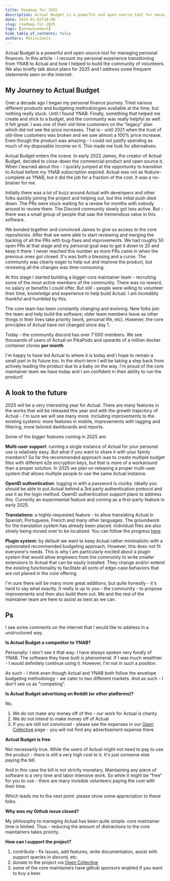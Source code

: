 ```yaml
---
title: Roadmap for 2025
description: Actual Budget is a powerful and open-source tool for managing personal finances. In this article - I recount my personal experience transitioning from YNAB to Actual and how I helped to build the community of volunteers. We also briefly talk about plans for 2025 and I address some frequent statements seen on the internet.
date: 2025-01-02T10:00
slug: roadmap-for-2025
tags: [announcement]
hide_table_of_contents: false
authors: MatissJanis
---
```


Actual Budget is a powerful and open-source tool for managing personal finances. In this article - I recount my personal experience transitioning from YNAB to Actual and how I helped to build the community of volunteers. We also briefly talk about plans for 2025 and I address some frequent statements seen on the internet.

<!--truncate-->

## My Journey to Actual Budget

Over a decade ago I began my personal finance journey. Tried various different products and budgeting methodologies available at the time, but nothing really stuck. Until I found YNAB. Finally, something that helped me create and stick to a budget, and the community was really helpful as well. It felt great. I was one of their old-time customers on the "legacy" plan which did not see the price increases. That is - until 2021 when the trust of old-time customers was broken and we saw almost a 100% price increase. Even though the product was amazing - I could not justify spending as much of my disposable income on it. This made me look for alternatives.

Actual Budget enters the scene. In early 2022 James, the creator of Actual Budget, decided to close-down the commercial product and open source it. When I learned about this - I quickly jumped at the opportunity to transition to Actual before my YNAB subscription expired. Actual was not as feature-complete as YNAB, but it did the job for a fraction of the cost. It was a no-brainer for me.

Initially there was a lot of buzz around Actual with developers and other folks quickly joining the project and helping out, but this initial push died down. The PRs were stuck waiting for a review for months with nobody around to review them. The Discord community slowly got less active. But - there was a small group of people that saw the tremendous value in this software.

We bonded together and convinced James to give us access to the core repositories. After that we were able to start reviewing and merging the backlog of all the PRs with bug-fixes and improvements. We had roughly 50 open PRs at that stage and my personal goal was to get it down to 20 and keep it there. I never reached this number as more PRs came in when the previous ones got closed. It's was both a blessing and a curse. The community was clearly eager to help out and improve the product, but reviewing all the changes was time-consuming.

At this stage I started building a bigger core maintainer team - recruiting some of the most active members of the community. There was no reward, no salary or benefits I could offer. But still - people were willing to volunteer their time, knowledge and experience to help build Actual. I am incredibly thankful and humbled by this.

The core team has been constantly changing and evolving. New folks join the team and help build the software; older team members leave as other things in their lives take priority (work, personal life, etc). However, the core principles of Actual have not changed since day 1.

Today - the community discord has over 7'000 members. We see thousands of users of Actual on PikaPods and upwards of a million docker container clones **per month**.

I'm happy to have led Actual to where it is today and I hope to remain a small part in its future too. In the short-term I will be taking a step back from actively leading the product due to a baby on the way. I'm proud of the core maintainer team we have today and I am confident in their ability to run the product!

## A look to the future

2025 will be a very interesting year for Actual. There are many features in the works that will be released this year and with the growth trajectory of Actual - I'm sure we will see many more. Including improvements to the existing systems: more features in mobile, improvements with tagging and filtering, more tailored dashboards and reports.

Some of the bigger features coming in 2025 are:

**Multi-user support**: running a single instance of Actual for your personal use is relatively easy. But what if you want to share it with your family members? So far the recommended approach was to create multiple budget files with different e2e encryption keys, but that is more of a workaround than a proper solution. In 2025 we plan on releasing a proper multi-user system that allows multiple people to use the same Actual instance.

**OpenID authentication**: logging in with a password is clunky. Ideally you should be able to put Actual behind a 3rd party authentication protocol and use it as the login method. OpenID authentication support plans to address this. Currently an experimental feature and coming as a first-party feature in early 2025.

**Translations:** a highly-requested feature - to allow translating Actual in Spanish, Portuguese, French and many other languages. The groundwork for the translation system has already been placed. Individual files are also slowly being moved over to be localized. You can follow the progress [here](https://github.com/actualbudget/actual/issues/3329).

**Plugin system:** by default we want to keep Actual rather minimalistic with a opinionated recommended budgeting approach. However, this does not fit everyone's needs. This is why I am particularly excited about a plugin system that would allow engineers from the community to write smaller extensions to Actual that can be easily installed. They change and/or extend the existing functionality to facilitate all sorts of edge-case behaviors that are not planed in the core offering.

I'm sure there will be many more great additions, but quite honestly - it's hard to say what exactly. It really is up to you - the community - to propose improvements and then also build them out. Me and the rest of the maintainer team are here to assist as best as we can.

## Ps

I see some comments on the internet that I would like to address in a unstructured way.

**Is Actual Budget a competitor to YNAB?**

Personally: I don't see it that way. I have always spoken very fondly of YNAB. The software they have built is phenomenal. If I was much wealthier - I would definitely continue using it. However, I'm not in such a position.

As such - I think even though Actual and YNAB both follow the envelope budgeting methodology - we cater to two different markets. And as such - I don't see us as "competing".

**Is Actual Budget advertising on Reddit (or other platforms)?**

No.

1. We do not make any money off of this - our work for Actual is charity
2. We do not intend to make money off of Actual
3. If you are still not convinced - please see the expenses in our [Open Collective] page - you will not find any advertisement expense there

**Actual Budget is free**

Not necessarily true. While the users of Actual might not need to pay to use the product - there is still a very high cost to it. It's just someone else paying the bill.

And in this case the bill is not strictly monetary. Maintaining any piece of software is a very time and labor intensive work. So while it might be "free" for you to use - there are many invisible volunteers paying the cost with their time.

Which leads me to the next point: please show some appreciation to these folks.

**Why was my Github issue closed?**

My philosophy to managing Actual has been quite simple: core maintainer time is limited. Thus - reducing the amount of distractions to the core maintainers takes priority.

**How can I support the project?**

1. contribute - fix issues, add features, write documentation, assist with support queries in discord, etc.
2. donate to the project via [Open Collective]
3. some of the core maintainers have github sponsors enabled if you want to buy a beer

[Open Collective]: https://opencollective.com/actual
